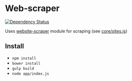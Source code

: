 # Web-scraper
[![Dependency Status](https://gemnasium.com/s0ph1e/web-scraper.svg)](https://gemnasium.com/s0ph1e/web-scraper)


Uses [website-scraper](https://github.com/s0ph1e/node-website-scraper) module for scraping (see [core/sites.js](https://github.com/s0ph1e/web-scraper/blob/master/core/sites.js#L55-L66))

## Install

- `npm install`
- `bower install`
- `gulp build`
- `node app/index.js`
